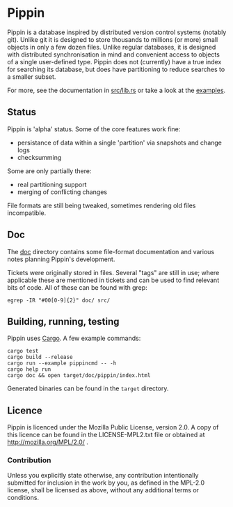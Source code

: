 Pippin
====

Pippin is a database inspired by distributed version control systems (notably
git). Unlike git it is designed to store thousands to millions (or more) small
objects in only a few dozen files. Unlike regular databases, it is designed
with distributed synchronisation in mind and convenient access to objects of a
single user-defined type. Pippin does not (currently) have a true index for
searching its database, but does have partitioning to reduce searches to a
smaller subset.

For more, see the documentation in [src/lib.rs](src/lib.rs) or take a look at the [examples](examples/).


Status
----------

Pippin is 'alpha' status. Some of the core features work fine:

*   persistance of data within a single 'partition' via snapshots and change logs
*   checksumming

Some are only partially there:

*   real partitioning support
*   merging of conflicting changes

File formats are still being tweaked, sometimes rendering old files incompatible.


Doc
----

The [doc](doc/) directory contains some file-format documentation and various notes
planning Pippin's development.

Tickets were originally stored in files. Several "tags" are still in use; where
applicable these are mentioned in tickets and can be used to find relevant bits
of code. All of these can be found with grep:

    egrep -IR "#00[0-9]{2}" doc/ src/


Building, running, testing
-------------------------

Pippin uses [Cargo](http://crates.io/). A few example commands:

    cargo test
    cargo build --release
    cargo run --example pippincmd -- -h
    cargo help run
    cargo doc && open target/doc/pippin/index.html

Generated binaries can be found in the `target` directory.


## Licence

Pippin is licenced under the Mozilla Public License, version 2.0.
A copy of this licence can be found in the LICENSE-MPL2.txt file
or obtained at http://mozilla.org/MPL/2.0/ .

### Contribution

Unless you explicitly state otherwise, any contribution intentionally submitted
for inclusion in the work by you, as defined in the MPL-2.0 license, shall be
licensed as above, without any additional terms or conditions. 
